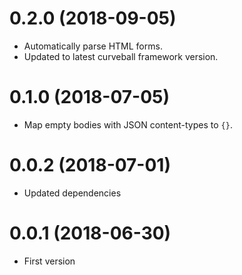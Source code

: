 0.2.0 (2018-09-05)
==================

* Automatically parse HTML forms.
* Updated to latest curveball framework version.


0.1.0 (2018-07-05)
==================

* Map empty bodies with JSON content-types to `{}`.


0.0.2 (2018-07-01)
==================

* Updated dependencies

0.0.1 (2018-06-30)
==================

* First version
